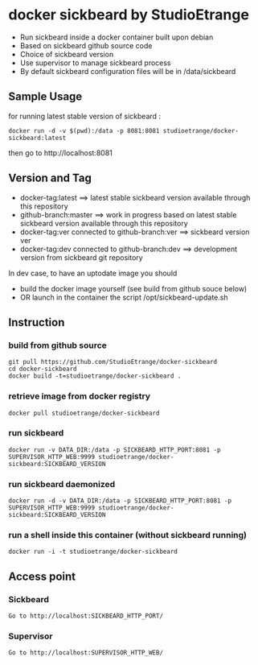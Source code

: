 # docker sickbeard by StudioEtrange

* Run sickbeard inside a docker container built upon debian
* Based on sickbeard github source code
* Choice of sickbeard version
* Use supervisor to manage sickbeard process
* By default sickbeard configuration files will be in /data/sickbeard


## Sample Usage

for running latest stable version of sickbeard :

	docker run -d -v $(pwd):/data -p 8081:8081 studioetrange/docker-sickbeard:latest

then go to http://localhost:8081

## Version and Tag

* docker-tag:latest ==> latest stable sickbeard version available through this repository
* github-branch:master ==> work in progress based on latest stable sickbeard version available through this repository
* docker-tag:ver connected to github-branch:ver  ==> sickbeard version ver
* docker-tag:dev connected to github-branch:dev ==> development version from sickbeard git repository

In dev case, to have an uptodate image you should
* build the docker image yourself (see build from github souce below)
* OR launch in the container the script /opt/sickbeard-update.sh

## Instruction 

### build from github source

	git pull https://github.com/StudioEtrange/docker-sickbeard
	cd docker-sickbeard
	docker build -t=studioetrange/docker-sickbeard .

### retrieve image from docker registry

	docker pull studioetrange/docker-sickbeard

### run sickbeard 

	docker run -v DATA_DIR:/data -p SICKBEARD_HTTP_PORT:8081 -p SUPERVISOR_HTTP_WEB:9999 studioetrange/docker-sickbeard:SICKBEARD_VERSION

### run sickbeard daemonized

	docker run -d -v DATA_DIR:/data -p SICKBEARD_HTTP_PORT:8081 -p SUPERVISOR_HTTP_WEB:9999 studioetrange/docker-sickbeard:SICKBEARD_VERSION


### run a shell inside this container (without sickbeard running)

	docker run -i -t studioetrange/docker-sickbeard

## Access point

### Sickbeard

	Go to http://localhost:SICKBEARD_HTTP_PORT/

### Supervisor

	Go to http://localhost:SUPERVISOR_HTTP_WEB/
